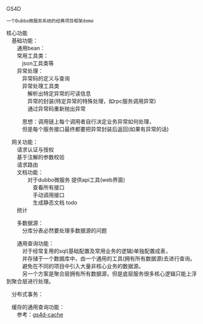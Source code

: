 GS4D
			
    一个Dubbo微服务系统的经典项目框架demo
    
    
核心功能 <br/>
&emsp;基础功能：<br/>
&emsp;&emsp;通用bean：<br/>
&emsp;&emsp;常用工具类：<br/>
&emsp;&emsp;&emsp;json工具类等<br/>
&emsp;&emsp;异常处理：<br/>
&emsp;&emsp;&emsp;异常码的定义与查询<br/>
&emsp;&emsp;&emsp;异常处理工具类 <br/>
&emsp;&emsp;&emsp;&emsp;解析出特定异常的可读信息<br/>
&emsp;&emsp;&emsp;&emsp;异常的封装(特定异常的特殊处理，如rpc服务调用异常)<br/>
&emsp;&emsp;&emsp;&emsp;通过异常码重新抛出异常<br/>
                    
&emsp;&emsp;&emsp;思想：调用链上每个调用者自行决定业务异常如何处理，<br/>
&emsp;&emsp;&emsp;但是每个服务接口最终都要把异常封装后返回(如果有异常的话)<br/>
                
            
&emsp;网关功能：<br/>
&emsp;&emsp;请求认证与授权<br/>
&emsp;&emsp;基于注解的参数校验<br/>
&emsp;&emsp;请求路由<br/>
&emsp;&emsp;文档功能：<br/>
&emsp;&emsp;&emsp;&emsp;对于dubbo微服务 提供api工具(web界面)<br/>
&emsp;&emsp;&emsp;&emsp;&emsp;查看所有接口<br/>
&emsp;&emsp;&emsp;&emsp;&emsp;手动调用接口<br/>
&emsp;&emsp;&emsp;&emsp;&emsp;生成静态文档 todo<br/>
&emsp;&emsp;统计        <br/>
            
&emsp;&emsp;多数据源：   <br/>
&emsp;&emsp;&emsp;分库分表必然要处理多数据源的问题<br/>
        
&emsp;&emsp;通用查询功能：<br/>
&emsp;&emsp;&emsp;对于经常复用的sql(基础配置及常用业务的逻辑)单独配置成表，<br/>
&emsp;&emsp;&emsp;并存储于一个数据库中，由一个通用的工具(拥有所有数据源)去进行查询。<br/>
&emsp;&emsp;&emsp;避免在不同的项目中引入大量非核心业务的数据源。<br/>
&emsp;&emsp;&emsp;另一个方案是聚合层拥有所有数据源，但是底层服务很多核心逻辑只能上浮到聚合层进行处理。<br/>
        
&emsp;分布式事务：<br/>
        
&emsp;缓存的通用查询功能：<br/>
&emsp;&emsp;参考：[gs4d-cache](https://github.com/bluecatlee/GS4D/blob/main/gs4d-cache)<br/>